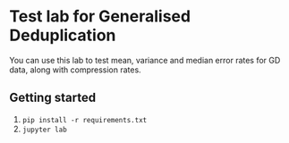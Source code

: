 # Test lab for Generalised Deduplication
You can use this lab to test mean, variance and median error rates for GD data, along with compression rates.

## Getting started
1. `pip install -r requirements.txt`
2. `jupyter lab`
